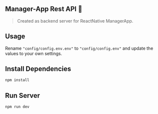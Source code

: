 ## Manager-App Rest API 🍊

> Created as backend server for ReactNative ManagerApp.

## Usage

Rename `"config/config.env.env"` to `"config/config.env"` and update the values to your own settings.

## Install Dependencies

```bash
npm install
```

## Run Server

```bash
npm run dev
```
